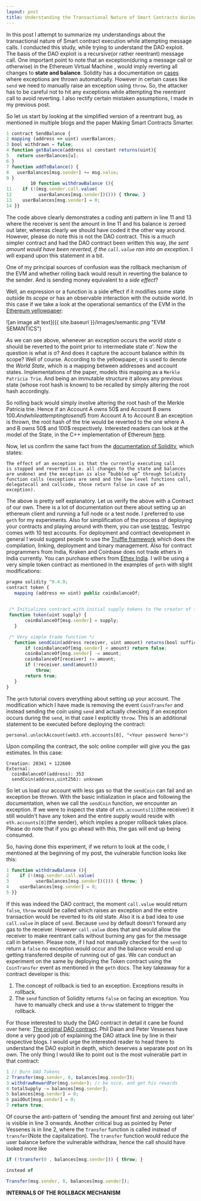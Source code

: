 ```yaml
---
layout: post
title: Understanding the Transactional Nature of Smart Contracts during message calls
---
```

In this post I attempt to summarize my understandings about the transactional nature of Smart contract execution while attempting message calls. I conducted this study, while trying to understand the DAO exploit. The basis of the DAO exploit is a recursive(or rather reentrant) message call. One important point to note that an exception(during a message call or otherwise) in the Ethereum Virtual Machine , would imply reverting all changes to **state and balance**. Solidity has a documentation on [cases](http://solidity.readthedocs.io/en/latest/control-structures.html#exceptions) where exceptions are thrown automatically. However in certain cases like `send` we need to manually raise an exception using `throw`. So, the attacker has to be careful not to hit any exceptions while attempting the reentrant call to avoid reverting. I also rectify certain mistaken assumptions, I made in my previous post.

So let us start by looking at the simplified version of a reentrant bug, as mentioned in multiple blogs and the paper Making Smart Contracts Smarter.

```javascript
1 contract SendBalance {
2 mapping (address => uint) userBalances;
3 bool withdrawn = false;
4 function getBalance(address u) constant returns(uint){ 
5   return userBalances[u];
6 }
7 function addToBalance() {
8   userBalances[msg.sender] += msg.value;
9 }
￼￼￼￼￼￼￼￼￼10 function withdrawBalance (){ 
11    if (!(msg.sender.call.value(
12          userBalances[msg.sender])())) { throw; } 
13    userBalances[msg.sender] = 0;
14 }}
```
The code above clearly demonstrates a coding anti pattern in line 11 and 13 where the receiver is sent the amount in line 11 and his balance is zeroed out later, whereas clearly we should have coded it the other way around. However, please do note this is not the DAO contract. This is a much simpler contract and had the DAO contract been written this way, *the sent amount would have been reverted, if the `call.value` ran into an exception*. I will expand upon this statement in a bit.

One of my principal sources of confusion was the rollback mechanism of the EVM and whether rolling back would result in reverting the balance to the sender. And is sending money equivalent to a *side effect*? 

Well, an expression or a function is a side effect if it modifies some state outside its *scope* or has an observable interaction with the outside world. In this case if we take a look at the operational semantics of the EVM in the [Ethereum yellowpaper](http://gavwood.com/paper.pdf):

![an image alt text]({{ site.baseurl }}/images/semantic.png "EVM SEMANTICS")

As we can see above, whenever an exception occurs the *world state* σ should be reverted to the point prior to intermediate state σ'. Now the question is what is σ? And does it capture the account balance within its scope? Well of course. According to the yellowpaper, σ is used to denote the *World State*, which is a mapping between addresses and account states. Implementations of the paper, models this mapping as a `Merkle Patricia Trie`. And being an immutable structure it allows any previous state (whose root hash is known) to be recalled by simply altering the root hash accordingly. 

So rolling back would simply involve altering the root hash of the Merkle Patricia trie. Hence if an Account A owns 50$ and Account B owns 100$. And while attempting to send 5$ from Account A to Account B an exception is thrown, the root hash of the trie would be reverted to the one where A and B owns 50$ and 100$ respectively. Interested readers can look at the model of the State, in the C++ implementation of Ethereum [here](https://github.com/ethereum/cpp-ethereum/blob/6f0c62e759fe9c950dbd481c1514f869bdd70a93/libethereum/State.h).

Now, let us confirm the same fact from the [documentation of Solidity](http://solidity.readthedocs.io/en/latest/control-structures.html#exceptions), which states:
```
The effect of an exception is that the currently executing call 
is stopped and reverted (i.e. all changes to the state and balances 
are undone) and the exception is also “bubbled up” through Solidity 
function calls (exceptions are send and the low-level functions call, 
delegatecall and callcode, those return false in case of an exception).
```
 The above is pretty self explanatory. Let us verify the above with a Contract of our own. There is a lot of documentation out there about setting up an ethereum client and running a full node or a test node. I preferred to use `geth` for my experiments. Also for simplification of the process of deploying your contracts and playing around with them, you can use [testrpc](https://github.com/ethereumjs/testrpc). Testrpc comes with 10 test accounts. For deployment and contract development in general I would suggest people to use the [Truffle framework](http://truffleframework.com/) which does the compilation, linking, deployment and binary management. Also for contract programmers from India, Kraken and Coinbase does not trade ethers in India currently. You can purchase ethers from [Ethex India](https://ethexindia.com/). I will be using a very simple token contract as mentioned in the examples of `geth` with slight modifications:

 ```javascript
pragma solidity ^0.4.9;
contract token { 
    mapping (address => uint) public coinBalanceOf;
    

  /* Initializes contract with initial supply tokens to the creator of the contract */
  function token(uint supply) {
        coinBalanceOf[msg.sender] = supply;
    }

  /* Very simple trade function */
    function sendCoin(address receiver, uint amount) returns(bool sufficient) {
        if (coinBalanceOf[msg.sender] < amount) return false;
        coinBalanceOf[msg.sender] -= amount;
        coinBalanceOf[receiver] += amount;
        if (!receiver.send(amount))
            throw;
        return true;
    }
}
 ```

 The `geth` tutorial covers everything about setting up your account. The modification which I have made is removing the event `CoinTransfer` and instead sending the coin using `send` and actually checking if an exception occurs during the `send`, in that case I explicitly `throw`. This is an additional statement to be executed before deploying the contract:
 ```
 personal.unlockAccount(web3.eth.accounts[0], "<Your password here>")
 ```
Upon compiling the contract, the solc online compiler will give you the gas estimates. In this case:
```
Creation: 20341 + 122600
External:
  coinBalanceOf(address): 353
  sendCoin(address,uint256): unknown
```

So let us load our account with less gas so that the `sendCoin` can fail and an exception be thrown. With the basic initialization in place and following the documentation, when we call the `sendCoin` function, we encounter an exception. If we were to inspect the state of `eth.accounts[1]`(the receiver) it still wouldn't have any token and the entire supply would reside with `eth.accounts[0]`(the sender), which implies a proper rollback takes place. Please do note that if you go ahead with this, the gas will end up being consumed.

So, having done this experiment, if we return to look at the code, I mentioned at the beginning of my post, the vulnerable function looks like this:
```javascript
1 function withdrawBalance (){ 
2    if (!(msg.sender.call.value(
3          userBalances[msg.sender])())) { throw; } 
4    userBalances[msg.sender] = 0;
5 }}
```

If this was indeed the DAO contract, the moment `call.value` would return `false`, `throw` would be called which raises an exception and the entire transaction would be reverted to its old state. Also it is a bad idea to use `call.value` in place of `send`. Because `send` by default doesn't forward any gas to the receiver. However `call.value` does that and would allow the receiver to make reentrant calls without burning any gas for the message call in between. Please note, if I had not manually checked for the `send` to return a `false` no exception would occur and the balance would end up getting transferred despite of running out of gas. We can conduct an experiment on the same by deploying the Token contract using the `CoinTransfer` event as mentioned in the `geth` docs. The key takeaway for a contract developer is this:

1. The concept of rollback is tied to an exception. Exceptions results in rollback.
2. The `send` function of Solidity returns `false` on facing an exception. You have to manually check and use a `throw` statement to trigger the rollback.

For those interested to study the DAO contract in detail it cane be found over here: [The original DAO contract](https://github.com/slockit/DAO/blob/DAO11/DAO.sol#L738). Phil Daian and Peter Vessenes have done a very good job of explaining the DAO attack line by line in their respective blogs. I would urge the interested reader to head there to understand the DAO exploit in depth, which deserves a separate post on its own. The only thing I would like to point out is the most vulnerable part in that contract:
```javascript
1 // Burn DAO Tokens
2 Transfer(msg.sender, 0, balances[msg.sender]);
3 withdrawRewardFor(msg.sender); // be nice, and get his rewards
4 totalSupply -= balances[msg.sender];
5 balances[msg.sender] = 0;
6 paidOut[msg.sender] = 0;
7 return true;
```
Of course the anti-pattern of 'sending the amount first and zeroing out later' is visible in line 3 onwards. Another critical bug as pointed by Peter Vessenes is in line 2, where the `Transfer` function is called instead of `transfer`(Note the capitalization). The `transfer` function would reduce the user balance before the vulnerable withdraw, hence the call should have looked more like 
```javascript
if (!transfer(0 , balances[msg.sender])) { throw; } 

instead of

Transfer(msg.sender, 0, balances[msg.sender]);
```

**INTERNALS OF THE ROLLBACK MECHANISM**